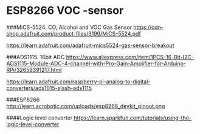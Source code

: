 # ESP8266 VOC -sensor


###MiCS-5524. CO, Alcohol and VOC Gas Sensor
https://cdn-shop.adafruit.com/product-files/3199/MiCS-5524.pdf

https://learn.adafruit.com/adafruit-mics5524-gas-sensor-breakout

###ADS1115. 16bit ADC
https://www.aliexpress.com/item/1PCS-16-Bit-I2C-ADS1115-Module-ADC-4-channel-with-Pro-Gain-Amplifier-for-Arduino-RPi/32659391217.html

https://learn.adafruit.com/raspberry-pi-analog-to-digital-converters/ads1015-slash-ads1115

###ESP8266
http://learn.acrobotic.com/uploads/esp8266_devkit_pinout.png

####Logic level converter
https://learn.sparkfun.com/tutorials/using-the-logic-level-converter